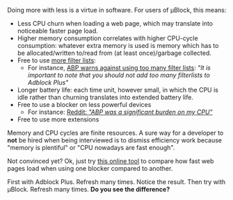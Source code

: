 Doing more with less is a virtue in software. For users of µBlock, this means:

- Less CPU churn when loading a web page, which may translate into noticeable faster page load.
- Higher memory consumption correlates with higher CPU-cycle consumption: whatever extra memory is used is memory which has to be allocated/written to/read from (at least once)/garbage collected.
- Free to use [more filter lists](https://github.com/gorhill/uBlock/wiki/Filter-lists:-gorhill):
    - For instance, [ABP warns against using too many filter lists](https://adblockplus.org/en/getting_started#subscription): _"It is important to note that you should not add too many filterlists to Adblock Plus"_
- Longer battery life: each time unit, however small, in which the CPU is idle rather than churning translates into extended battery life.
- Free to use a blocker on less powerful devices
    - For instance: [Reddit: _"ABP was a significant burden on my CPU"_](http://www.reddit.com/r/chromeos/comments/298jh1/just_a_tip_try_out_%C2%B5block_for_your_adblocking/)
- Free to use more extensions

Memory and CPU cycles are finite resources. A sure way for a developer to **not** be hired when being interviewed is to dismiss efficiency work because "memory is plentiful" or "CPU nowadays are fast enough".

Not convinced yet? Ok, just try [this online tool](http://www.numion.com/StopWatch/index.html) to compare how fast web pages load when using one blocker compared to another.

First with Adblock Plus. Refresh many times. Notice the result. Then try with µBlock. Refresh many times. **Do you see the difference?**